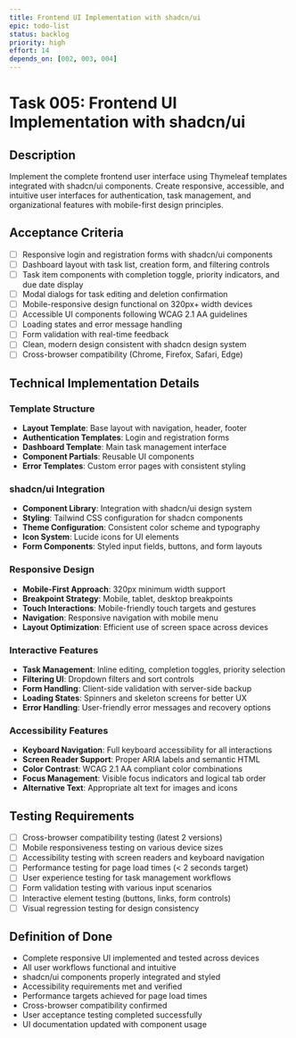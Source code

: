 ```yaml
---
title: Frontend UI Implementation with shadcn/ui
epic: todo-list
status: backlog
priority: high
effort: 14
depends_on: [002, 003, 004]
---
```


# Task 005: Frontend UI Implementation with shadcn/ui

## Description

Implement the complete frontend user interface using Thymeleaf templates integrated with shadcn/ui components. Create responsive, accessible, and intuitive user interfaces for authentication, task management, and organizational features with mobile-first design principles.

## Acceptance Criteria

- [ ] Responsive login and registration forms with shadcn/ui components
- [ ] Dashboard layout with task list, creation form, and filtering controls
- [ ] Task item components with completion toggle, priority indicators, and due date display
- [ ] Modal dialogs for task editing and deletion confirmation
- [ ] Mobile-responsive design functional on 320px+ width devices
- [ ] Accessible UI components following WCAG 2.1 AA guidelines
- [ ] Loading states and error message handling
- [ ] Form validation with real-time feedback
- [ ] Clean, modern design consistent with shadcn design system
- [ ] Cross-browser compatibility (Chrome, Firefox, Safari, Edge)

## Technical Implementation Details

### Template Structure
- **Layout Template**: Base layout with navigation, header, footer
- **Authentication Templates**: Login and registration forms
- **Dashboard Template**: Main task management interface
- **Component Partials**: Reusable UI components
- **Error Templates**: Custom error pages with consistent styling

### shadcn/ui Integration
- **Component Library**: Integration with shadcn/ui design system
- **Styling**: Tailwind CSS configuration for shadcn components
- **Theme Configuration**: Consistent color scheme and typography
- **Icon System**: Lucide icons for UI elements
- **Form Components**: Styled input fields, buttons, and form layouts

### Responsive Design
- **Mobile-First Approach**: 320px minimum width support
- **Breakpoint Strategy**: Mobile, tablet, desktop breakpoints
- **Touch Interactions**: Mobile-friendly touch targets and gestures
- **Navigation**: Responsive navigation with mobile menu
- **Layout Optimization**: Efficient use of screen space across devices

### Interactive Features
- **Task Management**: Inline editing, completion toggles, priority selection
- **Filtering UI**: Dropdown filters and sort controls
- **Form Handling**: Client-side validation with server-side backup
- **Loading States**: Spinners and skeleton screens for better UX
- **Error Handling**: User-friendly error messages and recovery options

### Accessibility Features
- **Keyboard Navigation**: Full keyboard accessibility for all interactions
- **Screen Reader Support**: Proper ARIA labels and semantic HTML
- **Color Contrast**: WCAG 2.1 AA compliant color combinations
- **Focus Management**: Visible focus indicators and logical tab order
- **Alternative Text**: Appropriate alt text for images and icons

## Testing Requirements

- [ ] Cross-browser compatibility testing (latest 2 versions)
- [ ] Mobile responsiveness testing on various device sizes
- [ ] Accessibility testing with screen readers and keyboard navigation
- [ ] Performance testing for page load times (< 2 seconds target)
- [ ] User experience testing for task management workflows
- [ ] Form validation testing with various input scenarios
- [ ] Interactive element testing (buttons, links, form controls)
- [ ] Visual regression testing for design consistency

## Definition of Done

- Complete responsive UI implemented and tested across devices
- All user workflows functional and intuitive
- shadcn/ui components properly integrated and styled
- Accessibility requirements met and verified
- Performance targets achieved for page load times
- Cross-browser compatibility confirmed
- User acceptance testing completed successfully
- UI documentation updated with component usage
